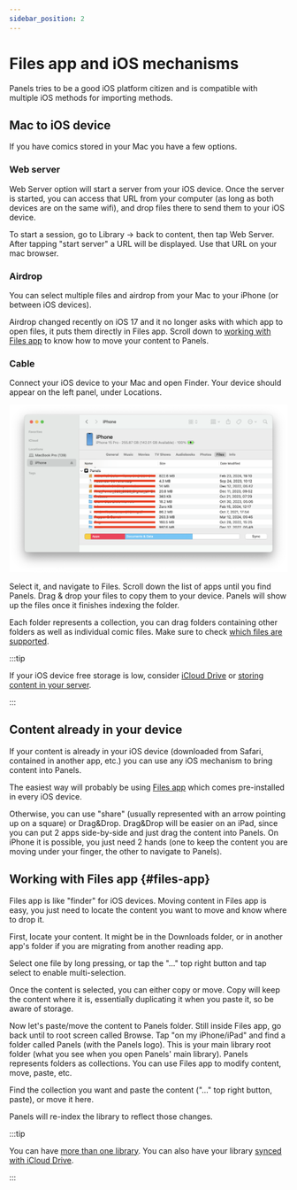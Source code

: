 ```yaml
---
sidebar_position: 2
---
```


# Files app and iOS mechanisms

Panels tries to be a good iOS platform citizen and is compatible with multiple iOS methods for importing methods.

## Mac to iOS device

If you have comics stored in your Mac you have a few options.

### Web server

Web Server option will start a server from your iOS device. Once the server is started, you can access that URL from your computer (as long as both devices are on the same wifi), and drop files there to send them to your iOS device.

To start a session, go to Library -> back to content, then tap Web Server. After tapping "start server" a URL will be displayed. Use that URL on your mac browser.

### Airdrop

You can select multiple files and airdrop from your Mac to your iPhone (or between iOS devices).

Airdrop changed recently on iOS 17 and it no longer asks with which app to open files, it puts them directly in Files app. Scroll down to [working with Files app](#files-app) to know how to move your content to Panels.

### Cable

Connect your iOS device to your Mac and open Finder. Your device should appear on the left panel, under Locations.

![finder app showing panels content](/img/finder-panels-content.png)

Select it, and navigate to Files. Scroll down the list of apps until you find Panels. Drag & drop your files to copy them to your device. Panels will show up the files once it finishes indexing the folder.

Each folder represents a collection, you can drag folders containing other folders as well as individual comic files. Make sure to check [which files are supported](supported-files.md).

:::tip

If your iOS device free storage is low, consider [iCloud Drive](icloud-drive.md) or [storing content in your server](opds.md).

:::

## Content already in your device

If your content is already in your iOS device (downloaded from Safari, contained in another app, etc.) you can use any iOS mechanism to bring content into Panels.

The easiest way will probably be using [Files app](#files-app) which comes pre-installed in every iOS device.

Otherwise, you can use "share" (usually represented with an arrow pointing up on a square) or Drag&Drop. Drag&Drop will be easier on an iPad, since you can put 2 apps side-by-side and just drag the content into Panels. On iPhone it is possible, you just need 2 hands (one to keep the content you are moving under your finger, the other to navigate to Panels).

## Working with Files app {#files-app}

Files app is like "finder" for iOS devices. Moving content in Files app is easy, you just need to locate the content you want to move and know where to drop it.

First, locate your content. It might be in the Downloads folder, or in another app's folder if you are migrating from another reading app.

Select one file by long pressing, or tap the "..." top right button and tap select to enable multi-selection.

Once the content is selected, you can either copy or move. Copy will keep the content where it is, essentially duplicating it when you paste it, so be aware of storage.

Now let's paste/move the content to Panels folder. Still inside Files app, go back until to root screen called Browse. Tap "on my iPhone/iPad" and find a folder called Panels (with the Panels logo). This is your main library root folder (what you see when you open Panels' main library).
Panels represents folders as collections. You can use Files app to modify content, move, paste, etc.

Find the collection you want and paste the content ("..." top right button, paste), or move it here.

Panels will re-index the library to reflect those changes.

:::tip

You can have [more than one library](../organize-content/multiple-libraries.md). You can also have your library [synced with iCloud Drive](icloud-drive.md).

:::
